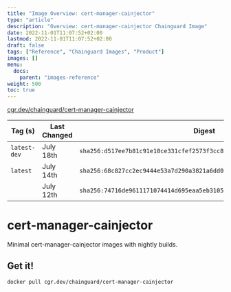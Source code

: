 ```yaml
---
title: "Image Overview: cert-manager-cainjector"
type: "article"
description: "Overview: cert-manager-cainjector Chainguard Image"
date: 2022-11-01T11:07:52+02:00
lastmod: 2022-11-01T11:07:52+02:00
draft: false
tags: ["Reference", "Chainguard Images", "Product"]
images: []
menu:
  docs:
    parent: "images-reference"
weight: 500
toc: true
---
```


[cgr.dev/chainguard/cert-manager-cainjector](https://github.com/chainguard-images/images/tree/main/images/cert-manager-cainjector)

| Tag (s)       | Last Changed | Digest                                                                    |
|---------------|--------------|---------------------------------------------------------------------------|
|  `latest-dev` | July 18th    | `sha256:d517ee7b81c91e10ce331cfef2573f3cc89c3f75a5a4aedba8f7586b7e0b6b4c` |
|  `latest`     | July 14th    | `sha256:68c827cc2ec9444e53a7d290a3821a6dd0254daef829d1867186d12a5fc2356f` |
|               | July 12th    | `sha256:74716de9611171074414d695eaa5eb31050120648f0760badbcb3552b2442de5` |

# cert-manager-cainjector

Minimal cert-manager-cainjector images with nightly builds.

## Get it!

```shell
docker pull cgr.dev/chainguard/cert-manager-cainjector
```
